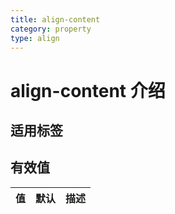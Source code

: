 ```yaml
---
title: align-content
category: property
type: align
---
```


# align-content 介绍

## 适用标签

## 有效值

| 值 | 默认 | 描述 |
| --- | --- | ---- |
